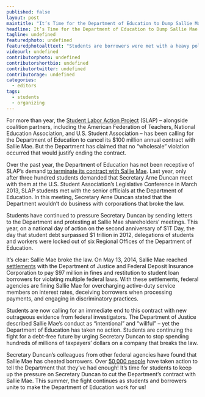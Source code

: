 ```yaml
---
published: false
layout: post
maintitle: "It’s Time for the Department of Education to Dump Sallie Mae - {Young}ist"
headline: It’s Time for the Department of Education to Dump Sallie Mae
tagline: undefined
featuredphoto: undefined
featuredphotoalttext: "Students are borrowers were met with a heavy police presence at the Sallie Mae shareholders’ meeting in Newark, Delaware, in May 2013."
videourl: undefined
contributorphoto: undefined
contributorshortbio: undefined
contributortwitter: undefined
contributorage: undefined
categories: 
  - editors
tags: 
  - students
  - organizing
---
```


For more than year, the [Student Labor Action Project](http://www.studentlabor.org/) (SLAP) – alongside coalition partners, including the American Federation of Teachers, National Education Association, and U.S. Student Association – has been calling for the Department of Education to cancel its $100 million annual contract with Sallie Mae. But the Department has claimed that no “wholesale” violation occurred that would justify ending the contract.

Over the past year, the Department of Education has not been receptive of SLAP’s demand [to terminate its contract with Sallie Mae](http://afl.salsalabs.com/o/4023/c/33/p/dia/action3/common/public/?action_KEY=7039&track=NAT_140514_SallieMaeDeptofEdRedux_FB). Last year, only after three hundred students demanded that Secretary Arne Duncan meet with them at the U.S. Student Association’s Legislative Conference in March 2013, SLAP students met with the senior officials at the Department of Education. In this meeting, Secretary Arne Duncan stated that the Department wouldn’t do business with corporations that broke the law. 

Students have continued to pressure Secretary Duncan by sending letters to the Department and protesting at Sallie Mae shareholders’ meetings. This year, on a national day of action on the second anniversary of $1T Day, the day that student debt surpassed $1 trillion in 2012, delegations of students and workers were locked out of six Regional Offices of the Department of Education.

It’s clear: Sallie Mae broke the law. On May 13, 2014, Sallie Mae reached [settlements](http://www.fdic.gov/news/news/press/2014/pr14033.html) with the Department of Justice and Federal Deposit Insurance Corporation to pay $97 million in fines and restitution to student loan borrowers for violating multiple federal laws. With these settlements, federal agencies are fining Sallie Mae for overcharging active-duty service members on interest rates, deceiving borrowers when processing payments, and engaging in discriminatory practices.

Students are now calling for an immediate end to this contract with new outrageous evidence from federal investigators. The Department of Justice described Sallie Mae’s conduct as “intentional” and “willful” – yet the Department of Education has taken no action. Students are continuing the fight for a debt-free future by urging Secretary Duncan to stop spending hundreds of millions of taxpayers’ dollars on a company that breaks the law.

Secretary Duncan’s colleagues from other federal agencies have found that Sallie Mae has cheated borrowers. Over [50,000 people](http://www.huffingtonpost.com/2014/05/22/sallie-mae-arne-duncan-afl-cio_n_5375287.html?1400794548) have taken action to tell the Department that they’ve had enough! It’s time for students to keep up the pressure on Secretary Duncan to cut the Department’s contract with Sallie Mae. This summer, the fight continues as students and borrowers unite to make the Department of Education work for us! 